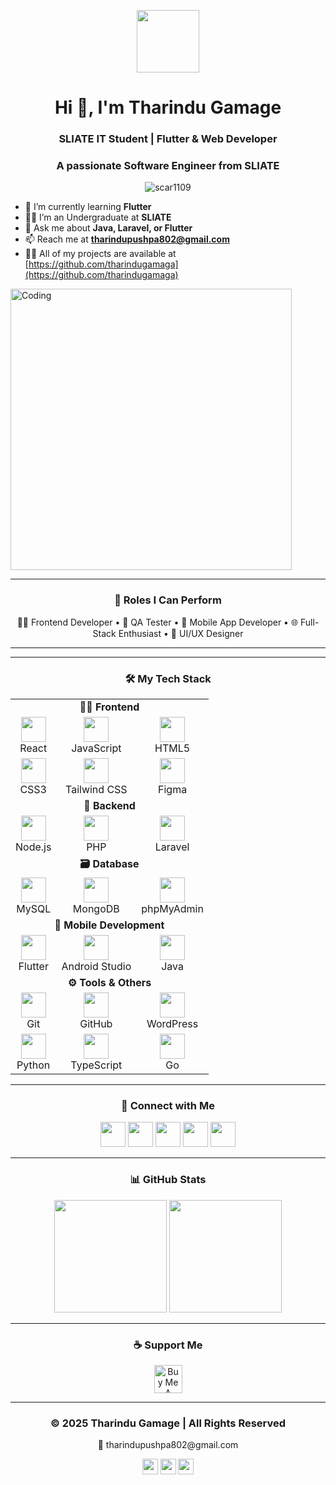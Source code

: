 <p align="center" ><img src="https://github.com/7oSkaaa/7oSkaaa/blob/main/Images/about_me.gif?raw=true" width="100px"></p>
<h1 align="center">Hi 👋, I'm Tharindu Gamage</h1>
<h3 align="center">SLIATE IT Student | Flutter & Web Developer </h3>
<h3 align="center">A passionate Software Engineer from SLIATE</h3>

<p align="center"> <img src="https://komarev.com/ghpvc/?username=scar1109&label=Profile%20views&color=0e75b6&style=flat" alt="scar1109" /> </p>

- 🌱 I’m currently learning **Flutter**
- 🧑‍🎓 I’m an Undergraduate at **SLIATE**
- 💬 Ask me about **Java, Laravel, or Flutter**
- 📫 Reach me at **tharindupushpa802@gmail.com**
- 👨‍💻 All of my projects are available at [https://github.com/tharindugamaga](https://github.com/tharindugamaga)


</td>
<td width="50%" align="center">
  <img align="center" alt="Coding" width="450" src="https://repository-images.githubusercontent.com/588181932/e36ec678-7984-4cdd-8e4c-a3932772ff8e">
</td>
</tr>
</table>

---

<h3 align="center">🚀 Roles I Can Perform</h3>

<p align="center">
  👨‍💻 Frontend Developer • 🧠 QA Tester • 📱 Mobile App Developer • 🌐 Full-Stack Enthusiast • 🎨 UI/UX Designer
</p>

---

---

<h3 align="center">🛠️ My Tech Stack</h3>

<table align="center">
<tr>
  <td align="center" colspan="3"><b>👨‍🎨 Frontend</b></td>
</tr>
<tr align="center">
  <td><img src="https://skillicons.dev/icons?i=react" height="40"/><br/>React</td>
  <td><img src="https://skillicons.dev/icons?i=js" height="40"/><br/>JavaScript</td>
  <td><img src="https://skillicons.dev/icons?i=html" height="40"/><br/>HTML5</td>
</tr>
<tr align="center">
  <td><img src="https://skillicons.dev/icons?i=css" height="40"/><br/>CSS3</td>
  <td><img src="https://skillicons.dev/icons?i=tailwind" height="40"/><br/>Tailwind CSS</td>
  <td><img src="https://skillicons.dev/icons?i=figma" height="40"/><br/>Figma</td>
</tr>

<tr>
  <td align="center" colspan="3"><b>🧩 Backend</b></td>
</tr>
<tr align="center">
  <td><img src="https://skillicons.dev/icons?i=nodejs" height="40"/><br/>Node.js</td>
  <td><img src="https://skillicons.dev/icons?i=php" height="40"/><br/>PHP</td>
  <td><img src="https://skillicons.dev/icons?i=laravel" height="40"/><br/>Laravel</td>
</tr>

<tr>
  <td align="center" colspan="3"><b>🗃️ Database</b></td>
</tr>
<tr align="center">
  <td><img src="https://skillicons.dev/icons?i=mysql" height="40"/><br/>MySQL</td>
  <td><img src="https://skillicons.dev/icons?i=mongodb" height="40"/><br/>MongoDB</td>
  <td><img src="https://cdn-icons-png.flaticon.com/512/5968/5968705.png" height="40"/><br/>phpMyAdmin</td>
</tr>

<tr>
  <td align="center" colspan="3"><b>📱 Mobile Development</b></td>
</tr>
<tr align="center">
  <td><img src="https://skillicons.dev/icons?i=flutter" height="40"/><br/>Flutter</td>
  <td><img src="https://skillicons.dev/icons?i=androidstudio" height="40"/><br/>Android Studio</td>
  <td><img src="https://skillicons.dev/icons?i=java" height="40"/><br/>Java</td>
</tr>

<tr>
  <td align="center" colspan="3"><b>⚙️ Tools & Others</b></td>
</tr>
<tr align="center">
  <td><img src="https://skillicons.dev/icons?i=git" height="40"/><br/>Git</td>
  <td><img src="https://skillicons.dev/icons?i=github" height="40"/><br/>GitHub</td>
  <td><img src="https://skillicons.dev/icons?i=wordpress" height="40"/><br/>WordPress</td>
</tr>
<tr align="center">
  <td><img src="https://skillicons.dev/icons?i=python" height="40"/><br/>Python</td>
  <td><img src="https://skillicons.dev/icons?i=typescript" height="40"/><br/>TypeScript</td>
  <td><img src="https://cdn.jsdelivr.net/gh/devicons/devicon/icons/go/go-original.svg" height="40"/><br/>Go</td>
</tr>
</table>


---

<h3 align="center">📲 Connect with Me</h3>

<p align="center">
  <a href="https://www.youtube.com/@Tharindu_2" target="_blank"><img src="https://static-00.iconduck.com/assets.00/youtube-icon-2048x2048-gedp2icy.png" height="40"/></a>
  <a href="https://www.linkedin.com/in/tharindu-gamage-816a87298" target="_blank"><img src="https://skillicons.dev/icons?i=linkedin" height="40"/></a>
  <a href="https://stackoverflow.com/users/22345746/Tharindu" target="_blank"><img src="https://skillicons.dev/icons?i=stackoverflow" height="40"/></a>
  <a href="https://www.instagram.com/tharindu_pushpa/" target="_blank"><img src="https://www.edigitalagency.com.au/wp-content/uploads/new-Instagram-icon-png-full-colour.png" height="40"/></a>
  <a href="https://fb.com/Tha Ri Ndu" target="_blank"><img src="https://skillicons.dev/icons?i=facebook" height="40"/></a>
</p>

---

<h3 align="center">📊 GitHub Stats</h3>

<p align="center">
  <img src="https://github-readme-stats.vercel.app/api?username=tharindugamaga&show_icons=true&theme=default" height="180"/>
  <img src="https://github-readme-stats.vercel.app/api/top-langs/?username=tharindugamaga&layout=compact" height="180"/>
</p>

---

<h3 align="center">☕ Support Me</h3>
<p align="center"><a href="https://www.buymeacoffee.com/tharindugamage"><img src="https://cdn.buymeacoffee.com/buttons/v2/default-yellow.png" height="45" alt="Buy Me A Coffee"></a></p>

---

### <p align="center">© 2025 Tharindu Gamage | All Rights Reserved</p>
<p align="center">📧 tharindupushpa802@gmail.com</p>
<p align="center">
  <a href="https://www.youtube.com/@Tharindu_2"><img src="https://skillicons.dev/icons?i=youtube" height="25"/></a>
  <a href="https://www.linkedin.com/in/tharindu-gamage-816a87298"><img src="https://skillicons.dev/icons?i=linkedin" height="25"/></a>
  <a href="https://www.instagram.com/tharindu_pushpa/"><img src="https://skillicons.dev/icons?i=instagram" height="25"/></a>
</p>
